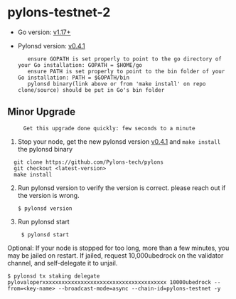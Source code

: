 # pylons-testnet-2

- Go version: [v1.17+](https://golang.org/dl/)
- Pylonsd version: [v0.4.1](https://github.com/Pylons-tech/pylons/releases/tag/v0.4.1)

         ensure GOPATH is set properly to point to the go directory of your Go installation: GOPATH = $HOME/go
         ensure PATH is set properly to point to the bin folder of your Go installation: PATH = $GOPATH/bin
         pylonsd binary(link above or from 'make install' on repo clone/source) should be put in Go's bin folder

## Minor Upgrade

         Get this upgrade done quickly: few seconds to a minute 

1. Stop your node, get the new pylonsd version [v0.4.1](https://github.com/Pylons-tech/pylons/releases/tag/v0.4.1) and `make install` the pylonsd binary

  ```shell
    git clone https://github.com/Pylons-tech/pylons
    git checkout <latest-version>
    make install
 ``` 
 
2. Run pylonsd version to verify the version is correct.  please reach out if the version is wrong.

   ```shell
   $ pylonsd version
   ``` 

3. Run pylonsd start

   ```shell
    $ pylonsd start

   ```

   
  Optional: If your node is stopped for too long, more than a few minutes, you may be jailed on restart. If jailed, request 10,000ubedrock on the validator channel, and self-delegate it to unjail.


   ```shell
   $ pylonsd tx staking delegate pylovaloperxxxxxxxxxxxxxxxxxxxxxxxxxxxxxxxxxxxxxxx 10000ubedrock --from=<key-name> --broadcast-mode=async --chain-id=pylons-testnet -y
   ```
 
